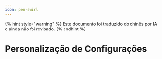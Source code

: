 ```yaml
---
icon: pen-swirl
---
```


{% hint style="warning" %}
Este documento foi traduzido do chinês por IA e ainda não foi revisado.
{% endhint %}

# Personalização de Configurações